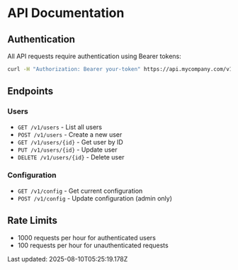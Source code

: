 # API Documentation

## Authentication

All API requests require authentication using Bearer tokens:

```bash
curl -H "Authorization: Bearer your-token" https://api.mycompany.com/v1/users
```

## Endpoints

### Users
- `GET /v1/users` - List all users
- `POST /v1/users` - Create a new user
- `GET /v1/users/{id}` - Get user by ID
- `PUT /v1/users/{id}` - Update user
- `DELETE /v1/users/{id}` - Delete user

### Configuration
- `GET /v1/config` - Get current configuration
- `POST /v1/config` - Update configuration (admin only)

## Rate Limits

- 1000 requests per hour for authenticated users
- 100 requests per hour for unauthenticated requests

Last updated: 2025-08-10T05:25:19.178Z
